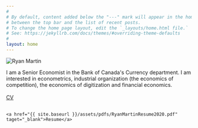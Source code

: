 ```yaml
---
#
# By default, content added below the "---" mark will appear in the home page
# between the top bar and the list of recent posts.
# To change the home page layout, edit the `_layouts/home.html file.`
# See: https://jekyllrb.com/docs/themes/#overriding-theme-defaults
#
layout: home
---
```



<div class="row">
  <div class="columnsmall">
      <img src="{{ site.baseurl }}/assets/pictures/RyanMartinPhoto1.jpg" style="max-width: 200px;"
      alt="Ryan Martin" />

  </div>
  <div class="columnsmall">
    <div class="center">
    <p>
      I am a Senior Economist in the Bank of Canada's Currency department. I am interested in econometrics, industrial organization (the economics of competition), the economics of digitization and financial economics. <br>
        <br>
    <a href="{{ site.baseurl }}/assets/pdfs/RyanMartinCV2020.pdf" taget="_blank">CV</a> <br> <br>


    <a href="{{ site.baseurl }}/assets/pdfs/RyanMartinResume2020.pdf" taget="_blank">Resume</a>
</p>
    </div>
  </div>
</div>



